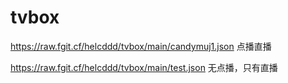 # tvbox

https://raw.fgit.cf/helcddd/tvbox/main/candymuj1.json 点播直播

https://raw.fgit.cf/helcddd/tvbox/main/test.json 无点播，只有直播
